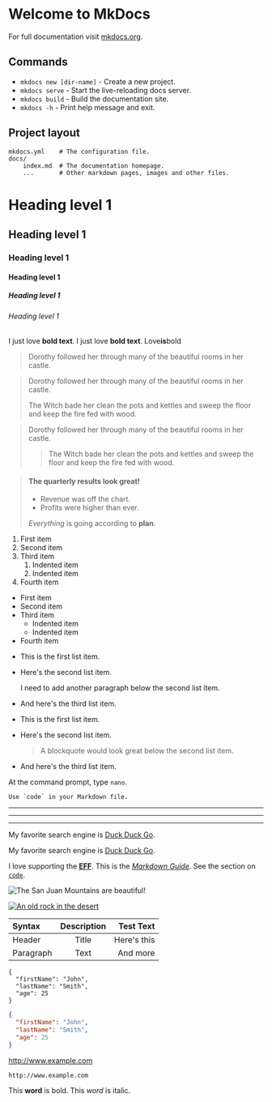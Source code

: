 

# Welcome to MkDocs

For full documentation visit [mkdocs.org](https://www.mkdocs.org).

## Commands

* `mkdocs new [dir-name]` - Create a new project.
* `mkdocs serve` - Start the live-reloading docs server.
* `mkdocs build` - Build the documentation site.
* `mkdocs -h` - Print help message and exit.

## Project layout

    mkdocs.yml    # The configuration file.
    docs/
        index.md  # The documentation homepage.
        ...       # Other markdown pages, images and other files.


# Heading level 1
## Heading level 1
### Heading level 1
#### Heading level 1
##### Heading level 1
###### Heading level 1

I just love **bold text**.
I just love __bold text__.
Love**is**bold

> Dorothy followed her through many of the beautiful rooms in her castle.


> Dorothy followed her through many of the beautiful rooms in her castle.
>
> The Witch bade her clean the pots and kettles and sweep the floor and keep the fire fed with wood.


> Dorothy followed her through many of the beautiful rooms in her castle.
>
>> The Witch bade her clean the pots and kettles and sweep the floor and keep the fire fed with wood.



> #### The quarterly results look great!
>
> - Revenue was off the chart.
> - Profits were higher than ever.
>
>  *Everything* is going according to **plan**.


1. First item
2. Second item
3. Third item
    1. Indented item
    2. Indented item
4. Fourth item


- First item
- Second item
- Third item
    - Indented item
    - Indented item
- Fourth item

* This is the first list item.
* Here's the second list item.

    I need to add another paragraph below the second list item.

* And here's the third list item.


* This is the first list item.
* Here's the second list item.

    > A blockquote would look great below the second list item.

* And here's the third list item.


At the command prompt, type `nano`.


``Use `code` in your Markdown file.``


***

---

_________________


My favorite search engine is [Duck Duck Go](https://duckduckgo.com).

My favorite search engine is [Duck Duck Go](https://duckduckgo.com "The best search engine for privacy").


I love supporting the **[EFF](https://eff.org)**.
This is the *[Markdown Guide](https://www.markdownguide.org)*.
See the section on [`code`](#code).

![The San Juan Mountains are beautiful!](/assets/images/san-juan-mountains.jpg "San Juan Mountains")


[![An old rock in the desert](/assets/images/shiprock.jpg "Shiprock, New Mexico by Beau Rogers")](https://www.flickr.com/photos/beaurogers/31833779864/in/photolist-Qv3rFw-34mt9F-a9Cmfy-5Ha3Zi-9msKdv-o3hgjr-hWpUte-4WMsJ1-KUQ8N-deshUb-vssBD-6CQci6-8AFCiD-zsJWT-nNfsgB-dPDwZJ-bn9JGn-5HtSXY-6CUhAL-a4UTXB-ugPum-KUPSo-fBLNm-6CUmpy-4WMsc9-8a7D3T-83KJev-6CQ2bK-nNusHJ-a78rQH-nw3NvT-7aq2qf-8wwBso-3nNceh-ugSKP-4mh4kh-bbeeqH-a7biME-q3PtTf-brFpgb-cg38zw-bXMZc-nJPELD-f58Lmo-bXMYG-bz8AAi-bxNtNT-bXMYi-bXMY6-bXMYv)


| Syntax      | Description | Test Text     |
| :---        |    :----:   |          ---: |
| Header      | Title       | Here's this   |
| Paragraph   | Text        | And more      |


```
{
  "firstName": "John",
  "lastName": "Smith",
  "age": 25
}
```


```json
{
  "firstName": "John",
  "lastName": "Smith",
  "age": 25
}
```

http://www.example.com

`http://www.example.com`

This **word** is bold. This <em>word</em> is italic.